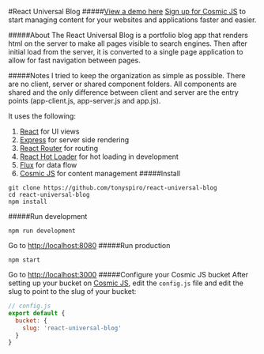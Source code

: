#React Universal Blog
#####[View a demo here](http://react-universal-blog.cosmicapp.co/)
[Sign up for Cosmic JS](https://cosmicjs.com/) to start managing content for your websites and applications faster and easier.

#####About
The React Universal Blog is a portfolio blog app that renders html on the server to make all pages visible to search engines. Then after initial load from the server, it is converted to a single page application to allow for fast navigation between pages.  

#####Notes
I tried to keep the organization as simple as possible.  There are no client, server or shared component folders.  All components are shared and the only difference between client and server are the entry points (app-client.js, app-server.js and app.js). 

It uses the following:
<br>
1. [React](http://facebook.github.io/react/) for UI views<br>
2. [Express](http://expressjs.com/) for server side rendering<br>
3. [React Router](https://github.com/rackt/react-router) for routing<br>
4. [React Hot Loader](https://github.com/gaearon/react-hot-loader) for hot loading in development<br>
5. [Flux](https://facebook.github.io/flux/) for data flow<br>
6. [Cosmic JS](https://cosmicjs.com) for content management
#####Install
```
git clone https://github.com/tonyspiro/react-universal-blog
cd react-universal-blog
npm install
```
#####Run development
```
npm run development
```
Go to [http://localhost:8080](http://localhost:8080)
#####Run production
```
npm start
```
Go to [http://localhost:3000](http://localhost:3000)
#####Configure your Cosmic JS bucket
After setting up your bucket on [Cosmic JS](https://cosmicjs.com), edit the ```config.js``` file and edit the slug to point to the slug of your bucket:
```javascript
// config.js
export default {
  bucket: {
    slug: 'react-universal-blog'
  }
}
```
